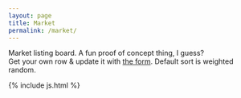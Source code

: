 ```yaml
---
layout: page
title: Market
permalink: /market/
---
```

<p>Market listing board. A fun proof of concept thing, I guess? <br/> Get your own row & update it with <a href="https://forms.gle/auuD6fUSLtePDNfT6" target="_blank">the form</a>. Default sort is weighted random.</p>
<div id="table-container" class="table-dark"></div>

{% include js.html %}
<script src="//cdn.datatables.net/plug-ins/1.11.3/sorting/time.js"></script>
<script>
  function imageInsert(link){
    if (link)
      return "<img style='max-height:400px' src='" + link + "' alt='market listing image'>";
    else
      return "";
  }
  CsvToHtmlTable.init({
    csv_path: 'https://docs.google.com/spreadsheets/d/1bIr4b1dSVtOWxDcgjaBIGzwppZ6FwDg5vf08uyneav4/export?format=csv', 
    element: 'table-container', 
    allow_download: false,
    csv_options: {separator: ',', delimiter: '"'},
    datatables_options: {
      "paging": false, 
      "order": [[5,'asc']],
      "autoWidth": false,
      "columns": [
        { "width": "15%" }, // Username
        { "width": "15%" }, // Discord
        { "width": "30%" }, // Image
        { "width": "30%" }, // Text
        { "width": "10%" }, // Last Updated
        { "width": "0%" } // random thing
      ],
      "columnDefs": [
        { type: 'time-uni', targets: 4 },
        { visible: false, targets: 5 }
      ]
    },
    custom_formatting: [
        [2, imageInsert]
    ]
  });
</script>

